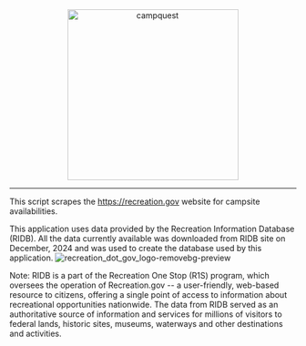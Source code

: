 <div align="center">
<a href="https://github.com/rudugampola/Campsite-Finder">
  <img src="https://github.com/rudugampola/Campsite-Finder/blob/fd237c338d0f97d1ac552cf377aca9aadcb8e4cb/camp/static/images/campquest.png"
    width="300" height="300" alt="campquest">
</a>
</div>

---

This script scrapes the https://recreation.gov website for campsite availabilities.

This application uses data provided by the Recreation Information Database (RIDB). All the data currently available was downloaded from RIDB site on December, 2024 and was used to create the database used by this application.
![recreation_dot_gov_logo-removebg-preview](https://github.com/user-attachments/assets/c8dd586f-8b14-45c1-810b-31b344ed6071)

Note: RIDB is a part of the Recreation One Stop (R1S) program, which oversees the operation of Recreation.gov -- a user-friendly, web-based resource to citizens, offering a single point of access to information about recreational opportunities nationwide. The data from RIDB served as an authoritative source of information and services for millions of visitors to federal lands, historic sites, museums, waterways and other destinations and activities.
